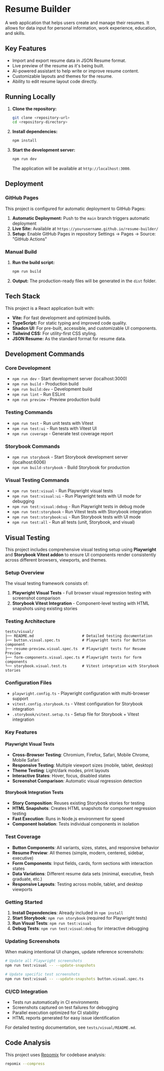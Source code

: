 # Resume Builder

A web application that helps users create and manage their resumes. It allows for data input for personal information, work experience, education, and skills.

## Key Features

- Import and export resume data in JSON Resume format.
- Live preview of the resume as it's being built.
- AI-powered assistant to help write or improve resume content.
- Customizable layouts and themes for the resume.
- Ability to edit resume layout code directly.

## Running Locally

1. **Clone the repository:**
   ```bash
   git clone <repository-url>
   cd <repository-directory>
   ```
2. **Install dependencies:**
   ```bash
   npm install
   ```
3. **Start the development server:**
   ```bash
   npm run dev
   ```
   The application will be available at `http://localhost:3000`.

## Deployment

### GitHub Pages

This project is configured for automatic deployment to GitHub Pages:

1. **Automatic Deployment:** Push to the `main` branch triggers automatic deployment
2. **Live Site:** Available at `https://yourusername.github.io/resume-builder/`
3. **Setup:** Enable GitHub Pages in repository Settings → Pages → Source: "GitHub Actions"

### Manual Build

1. **Run the build script:**
   ```bash
   npm run build
   ```
2. **Output:**
   The production-ready files will be generated in the `dist` folder.

## Tech Stack

This project is a React application built with:

- **Vite:** For fast development and optimized builds.
- **TypeScript:** For static typing and improved code quality.
- **Shadcn UI:** For pre-built, accessible, and customizable UI components.
- **Tailwind CSS:** For utility-first CSS styling.
- **JSON Resume:** As the standard format for resume data.


## Development Commands

### Core Development
- `npm run dev` - Start development server (localhost:3000)
- `npm run build` - Production build
- `npm run build:dev` - Development build  
- `npm run lint` - Run ESLint
- `npm run preview` - Preview production build

### Testing Commands
- `npm run test` - Run unit tests with Vitest
- `npm run test:ui` - Run tests with Vitest UI
- `npm run coverage` - Generate test coverage report

### Storybook Commands
- `npm run storybook` - Start Storybook development server (localhost:6006)
- `npm run build-storybook` - Build Storybook for production

### Visual Testing Commands
- `npm run test:visual` - Run Playwright visual tests
- `npm run test:visual:ui` - Run Playwright tests with UI mode for debugging
- `npm run test:visual:debug` - Run Playwright tests in debug mode
- `npm run test:storybook` - Run Vitest tests with Storybook integration
- `npm run test:storybook:ui` - Run Storybook tests with UI mode
- `npm run test:all` - Run all tests (unit, Storybook, and visual)

## Visual Testing

This project includes comprehensive visual testing setup using **Playwright** and **Storybook Vitest addon** to ensure UI components render consistently across different browsers, viewports, and themes.

### Setup Overview

The visual testing framework consists of:

1. **Playwright Visual Tests** - Full browser visual regression testing with screenshot comparison
2. **Storybook Vitest Integration** - Component-level testing with HTML snapshots using existing stories

### Testing Architecture

```
tests/visual/
├── README.md                      # Detailed testing documentation
├── button.visual.spec.ts          # Playwright tests for Button component
├── resume-preview.visual.spec.ts  # Playwright tests for Resume Preview
├── form-components.visual.spec.ts # Playwright tests for form components
└── storybook.visual.test.ts       # Vitest integration with Storybook stories
```

### Configuration Files

- `playwright.config.ts` - Playwright configuration with multi-browser support
- `vitest.config.storybook.ts` - Vitest configuration for Storybook integration  
- `.storybook/vitest.setup.ts` - Setup file for Storybook + Vitest integration

### Key Features

#### Playwright Visual Tests
- **Cross-Browser Testing**: Chromium, Firefox, Safari, Mobile Chrome, Mobile Safari
- **Responsive Testing**: Multiple viewport sizes (mobile, tablet, desktop)
- **Theme Testing**: Light/dark modes, print layouts
- **Interactive States**: Hover, focus, disabled states
- **Screenshot Comparison**: Automatic visual regression detection

#### Storybook Integration Tests  
- **Story Composition**: Reuses existing Storybook stories for testing
- **HTML Snapshots**: Creates HTML snapshots for component regression testing
- **Fast Execution**: Runs in Node.js environment for speed
- **Component Isolation**: Tests individual components in isolation

### Test Coverage

- **Button Components**: All variants, sizes, states, and responsive behavior
- **Resume Preview**: All themes (simple, modern, centered, sidebar, executive)  
- **Form Components**: Input fields, cards, form sections with interaction states
- **Data Variations**: Different resume data sets (minimal, executive, fresh graduate, etc.)
- **Responsive Layouts**: Testing across mobile, tablet, and desktop viewports

### Getting Started

1. **Install Dependencies**: Already included in `npm install`
2. **Start Storybook**: `npm run storybook` (required for Playwright tests)
3. **Run Visual Tests**: `npm run test:visual`
4. **Debug Tests**: `npm run test:visual:debug` for interactive debugging

### Updating Screenshots

When making intentional UI changes, update reference screenshots:

```bash
# Update all Playwright screenshots
npm run test:visual -- --update-snapshots

# Update specific test screenshots  
npm run test:visual -- --update-snapshots button.visual.spec.ts
```

### CI/CD Integration

- Tests run automatically in CI environments
- Screenshots captured on test failures for debugging
- Parallel execution optimized for CI stability
- HTML reports generated for easy issue identification

For detailed testing documentation, see `tests/visual/README.md`.

## Code Analysis

This project uses [Repomix](https://github.com/yamadashy/repomix) for codebase analysis:

```bash
repomix --compress
```
